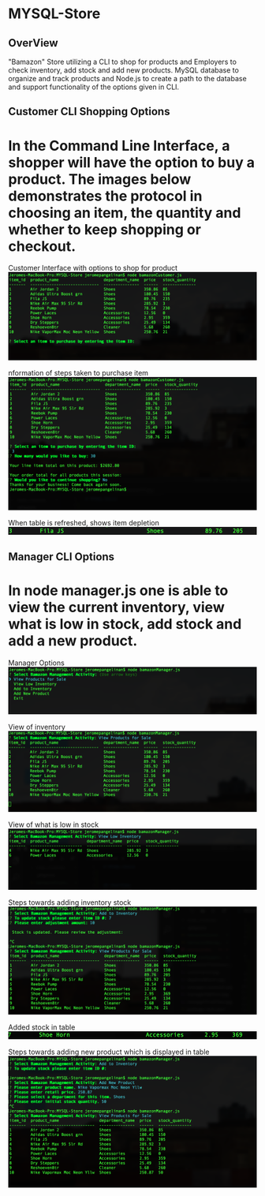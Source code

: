 # MYSQL-Store


## OverView
"Bamazon" Store utilizing a CLI to shop for products and Employers to check inventory, add stock and add new products. MySQL database to organize and track products and Node.js to create a path to the database and support functionality of the options given
in CLI.

## Customer CLI Shopping Options
# In the Command Line Interface, a shopper will have the option to buy a product. The images below demonstrates the protocol in choosing an item, the quantity and whether to keep shopping or checkout.

Customer Interface with options to shop for product
![Customer Shopping CLI](customerCli.jpg)

nformation of steps taken to purchase item
![Customer Checkout CLI](customerCheckout.jpg)

When table is refreshed, shows item depletion
![Customer Stock Depleted](depletedStock.jpg)


## Manager CLI Options
# In node manager.js one is able to view the current inventory, view what is low in stock, add stock and add a new product. 

Manager Options
![Manager CLI Options](managerOptions.jpg)

View of inventory
![Manager Product View](managerProdView.jpg)

View of what is low in stock
![Manager Low Stock](managerLowstock.jpg)

Steps towards adding inventory stock
![Manager Add Stock](managerAddstock.jpg)

Added stock in table
![Add Stock by Ten](stockAddten.jpg)

Steps towards adding new product which is displayed in table
![Add New Product](managerNewprod.jpg)


